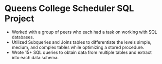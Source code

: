 # Queens College Scheduler SQL Project
- Worked with a group of peers who each had a task on working with SQL databases.
- Utilized Subqueries and Joins tables to differentiate the levels simple, medium, and complex tables while optimizing a stored procedure.
- Wrote 15+ SQL queries to obtain data from multiple tables and extract into each data schema. 
